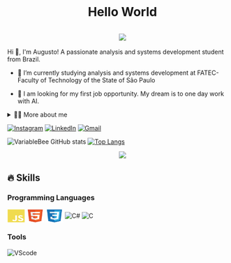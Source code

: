 <!--título-->
<div id="user-content-toc">
  <ul align="center">
    <summary><h1 style="display: inline-block">Hello World</h1></summary>
</div>

<!-- GIF -->
<div id="user-content-toc">
  <ul align="center">
    <img src="https://profile-readme-generator.com/assets/snake.svg" width="600">
</div>
    
<!-- Presentation -->
<p>
  Hi 👋, I'm Augusto! A passionate analysis and systems development student from Brazil.

  - 🌱 I’m currently studying analysis and systems development at FATEC-Faculty of Technology of the State of São Paulo

  - 🔭 I am looking for my first job opportunity. My dream is to one day work with AI.
</p>

<!-- Dropdown -->
<details>
  <summary>👨‍💻 More about me</summary>

  - 💬 I am 19 years old and currently live in Brazil. I am fluent in Spanish, I am studying English and I am at the basic level. I'm comfortable with Javascript, HTML, CSS, C# and C. Training as an IT Technician helped me develop my skills, separate courses also helped me develop communication, teamwork, dedication and commitment, thus helping me to develop better in my training as an analyst and system developer.

  - ⚡ I like studying, reading, playing the guitar, watching films/documentaries based on history and real events, I also like playing sports and playing games! I believe that our personal interests contribute to a more accurate perception, since when we do what we like, our mind becomes more perceptive when solving problems. \o/
</details>

<!-- Links -->
[![Instagram](https://img.shields.io/badge/Instagram-E4405F?style=for-the-badge&logo=instagram&logoColor=white)](https://www.instagram.com/gutodeolindo/)
[![LinkedIn](https://img.shields.io/badge/LinkedIn-0077B5?style=for-the-badge&logo=linkedin&logoColor=white)](https://br.linkedin.com/in/augusto-deolindo-14a996296?original_referer=https%3A%2F%2Fwww.google.com%2F)
[![Gmail](https://img.shields.io/badge/Gmail-D14836?style=for-the-badge&logo=gmail&logoColor=white)](mailto:augusto.a.deolindo@gmail.com)


<!-- GithubStats -->

![VariableBee GitHub stats](https://github-readme-stats.vercel.app/api?username=augustoadeolindo&show_icons=true&theme=gotham)
[![Top Langs](https://github-readme-stats.vercel.app/api/top-langs/?username=augustoadeolindo&show_icons=true&theme=gotham)](https://github.com/anuraghazra/github-readme-stats)

<!-- Portfolio -->
<!--## Portfolio:
- -->


<!-- GIF -->
<div id="user-content-toc">
  <ul align="center">
     <img src="https://github.com/Anmol-Baranwal/Cool-GIFs-For-GitHub/assets/74038190/80728820-e06b-4f96-9c9e-9df46f0cc0a5" width="600">
</div>

## 🔥 Skills
<!-- Skills: Programming Languages -->
  <div style="flex-basis: 48%;">
    <h3>Programming Languages</h3>
    <img align="center" alt="Js" height="30" width="40" src="https://raw.githubusercontent.com/devicons/devicon/master/icons/javascript/javascript-plain.svg">
    <img align="center" alt="HTML" height="30" width="40" src="https://raw.githubusercontent.com/devicons/devicon/master/icons/html5/html5-original.svg">
    <img align="center" alt="CSS" height="30" width="40" src="https://raw.githubusercontent.com/devicons/devicon/master/icons/css3/css3-original.svg">
    <img align="center" alt="C#" height="30" width="40" src="https://cdn.jsdelivr.net/gh/devicons/devicon/icons/csharp/csharp-original.svg">
    <img align="center" alt="C" height="30" width="40" src="https://cdn.jsdelivr.net/gh/devicons/devicon/icons/c/c-original.svg">
  </div>
  
  <!-- Skills: Tools & Frameworks -->
  <div style="flex-basis: 48%;">
    <h3>Tools</h3>
    <img align="center" alt="VScode" height="30" width="40" src="https://cdn.jsdelivr.net/gh/devicons/devicon/icons/vscode/vscode-original.svg">
  </div>
  
